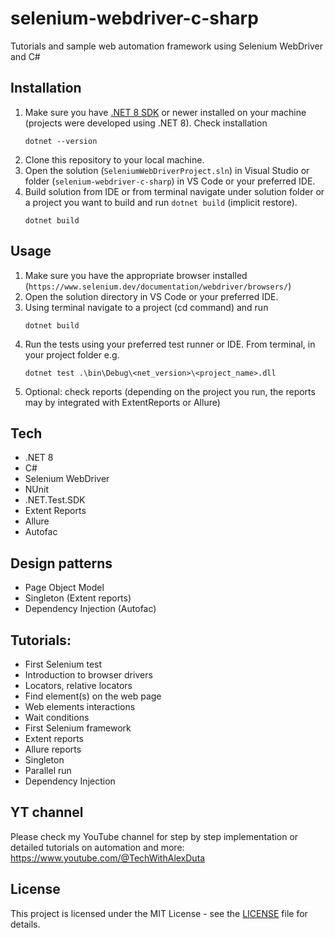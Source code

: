 # selenium-webdriver-c-sharp
Tutorials and sample web automation framework using Selenium WebDriver and C#  

## Installation
1. Make sure you have [.NET 8 SDK](https://dotnet.microsoft.com/en-us/download) or newer installed on your machine (projects were developed using .NET 8). Check installation
    ```PS
    dotnet --version
    ```
2. Clone this repository to your local machine.
3. Open the solution (`SeleniumWebDriverProject.sln`) in Visual Studio or folder (`selenium-webdriver-c-sharp`) in VS Code or your preferred IDE. 
4. Build solution from IDE or from terminal navigate under solution folder or a project you want to build and run  `dotnet build` (implicit restore).
    ```PS
    dotnet build
    ```

## Usage
1. Make sure you have the appropriate browser installed (`https://www.selenium.dev/documentation/webdriver/browsers/`)
2. Open the solution directory in VS Code or your preferred IDE. 
3. Using terminal navigate to a project (cd command) and run
    ```PS
    dotnet build
    ```
4. Run the tests using your preferred test runner or IDE. From terminal, in your project folder e.g.
    ```PS
    dotnet test .\bin\Debug\<net_version>\<project_name>.dll
    ```
5. Optional: check reports (depending on the project you run, the reports may by integrated with ExtentReports or Allure)

## Tech
- .NET 8   
- C#  
- Selenium WebDriver  
- NUnit  
- .NET.Test.SDK  
- Extent Reports
- Allure
- Autofac

## Design patterns
- Page Object Model
- Singleton (Extent reports)
- Dependency Injection (Autofac)

## Tutorials:
- First Selenium test
- Introduction to browser drivers
- Locators, relative locators
- Find element(s) on the web page
- Web elements interactions
- Wait conditions
- First Selenium framework
- Extent reports
- Allure reports
- Singleton
- Parallel run
- Dependency Injection

## YT channel
Please check my YouTube channel for step by step implementation or detailed tutorials on automation and more: https://www.youtube.com/@TechWithAlexDuta

## License
This project is licensed under the MIT License - see the [LICENSE](LICENSE) file for details.